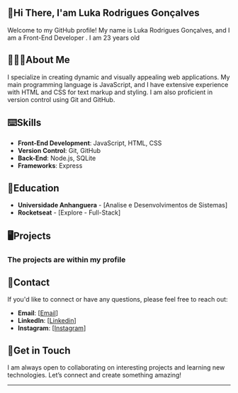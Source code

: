 

## 📌Hi There, I'am Luka Rodrigues Gonçalves

Welcome to my GitHub profile! My name is Luka Rodrigues Gonçalves, and I am a Front-End Developer . I am 23 years old 

## 🙋🏻‍♂️About Me

I specialize in creating dynamic and visually appealing web applications. My main programming language is JavaScript, and I have extensive experience with HTML and CSS for text markup and styling. I am also proficient in version control using Git and GitHub.

## ⌨️Skills

- **Front-End Development**: JavaScript, HTML, CSS
- **Version Control**: Git, GitHub
- **Back-End**: Node.js, SQLite
- **Frameworks**: Express

## 📖Education 

- **Universidade Anhanguera** - [Analise e Desenvolvimentos de Sistemas]
- **Rocketseat** - [Explore - Full-Stack]

## 🖥️Projects

### The projects are within my profile

## 📱Contact

If you'd like to connect or have any questions, please feel free to reach out:

- **Email**: [[Email](lukarodrigues25@gmail.com)]
- **LinkedIn**: [[Linkedin](https://www.linkedin.com/in/luka-rodrigues-goncalves-3357512b4/)]
- **Instagram**: [[Instagram](https://www.instagram.com/_lukarod/)]

## 📁Get in Touch

I am always open to collaborating on interesting projects and learning new technologies. Let’s connect and create something amazing!

---
